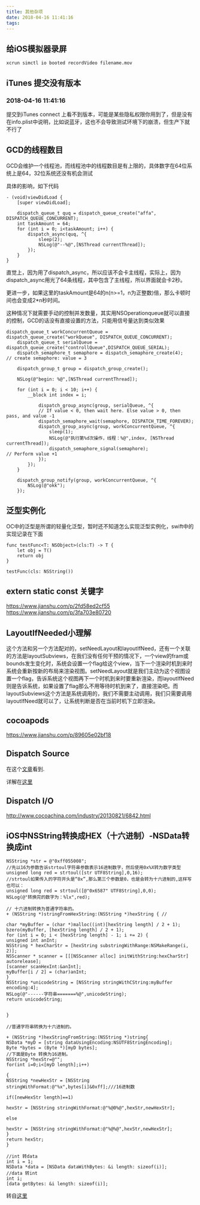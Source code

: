 ```yaml
---
title: 其他杂项
date: 2018-04-16 11:41:16
tags:
---
```


## 给iOS模拟器录屏


```
xcrun simctl io booted recordVideo filename.mov
```



## iTunes 提交没有版本
### 2018-04-16 11:41:16

提交到iTunes connect 上看不到版本，可能是某些隐私权限你用到了，但是没有在info.plist中说明，比如说蓝牙，这也不会导致测试环境下的崩溃，但生产下就不行了


## GCD的线程数目

GCD会维护一个线程池，而线程池中的线程数目是有上限的，具体数字在64位系统上是64，32位系统还没有机会测试

具体的影响，如下代码

```
- (void)viewDidLoad {
    [super viewDidLoad];
    
    dispatch_queue_t quq = dispatch_queue_create("affa", DISPATCH_QUEUE_CONCURRENT);
    int taskAmount = 64;
    for (int i = 0; i<taskAmount; i++) {
        dispatch_async(quq, ^{
            sleep(2);
            NSLog(@"--%@",[NSThread currentThread]);
        });
    }
}
```

直觉上，因为用了dispatch_async，所以应该不会卡主线程，实际上，因为dispatch_async用光了64条线程，其中包含了主线程，所以界面就会卡2秒。

更进一步，如果这里的taskAmount是64的n(n>=1，n为正整数)倍，那么卡顿时间也会变成2*n秒时间。

这种情况下就需要手动的控制并发数量，其实用NSOperationqueue就可以直接的控制，GCD的话没有直接设置的方法，只能用信号量达到类似效果

```
dispatch_queue_t workConcurrentQueue = dispatch_queue_create("workQueue", DISPATCH_QUEUE_CONCURRENT);
    dispatch_queue_t serialQueue = dispatch_queue_create("controllQueue",DISPATCH_QUEUE_SERIAL);
    dispatch_semaphore_t semaphore = dispatch_semaphore_create(4);    // create semaphore: value = 3

    dispatch_group_t group = dispatch_group_create();
    
    NSLog(@"begin: %@",[NSThread currentThread]);
    
    for (int i = 0; i < 10; i++) {
        __block int index = i;
        
			dispatch_group_async(group, serialQueue, ^{
            // If value < 0, then wait here. Else value > 0, then pass, and value -1
            dispatch_semaphore_wait(semaphore, DISPATCH_TIME_FOREVER);
            dispatch_group_async(group, workConcurrentQueue, ^{
                sleep(1);
                NSLog(@"执行第%d次操作，线程：%@",index, [NSThread currentThread]);
                dispatch_semaphore_signal(semaphore);                // Perform value +1
            });
        });
    }
    
    dispatch_group_notify(group, workConcurrentQueue, ^{
        NSLog(@"okk");
    });
```



## 泛型实例化
OC中的泛型是所谓的轻量化泛型，暂时还不知道怎么实现泛型实例化，swift中的实现记录在下面

```
func testFunc<T: NSObject>(cls:T) -> T {
    let obj = T()
    return obj
}

testFunc(cls: NSString())

```


## extern static const 关键字
https://www.jianshu.com/p/2fd58ed2cf55
https://www.jianshu.com/p/3fa703e80720

## LayoutIfNeeded小理解

这个方法和另一个方法配对的，setNeedLayout和layoutIfNeed，还有一个关联的方法是layoutSubviews，在我们没有任何干预的情况下，一个view的fram或bounds发生变化时，系统会设置一个flag给这个view，当下一个渲染时机到来时系统会重新按新的布局来渲染视图。setNeedLayout就是我们主动为这个视图设置一个flag，告诉系统这个视图再下一个时机到来时要重新渲染，而layoutIfNeed则是告诉系统，如果设置了flag那么不用等待时机到来了，直接渲染吧。而layoutSubviews这个方法是系统调用的，我们不需要主动调用，我们只需要调用layoutIfNeed就可以了，让系统判断是否在当前时机下立即渲染。

## cocoapods

https://www.jianshu.com/p/89605e02bf18


## Dispatch Source

在这个[文章](https://github.com/awesome-tips/iOS-Tips/blob/master/2018/01.md)看到.

详解在[这里](https://www.cnblogs.com/hlwfirst/p/5492493.html)

## Dispatch I/O

http://www.cocoachina.com/industry/20130821/6842.html

## 	iOS中NSString转换成HEX（十六进制）-NSData转换成int

```
NSString *str = @"0xff055008";
//先以16为参数告诉strtoul字符串参数表示16进制数字，然后使用0x%X转为数字类型
unsigned long red = strtoul([str UTF8String],0,16);
//strtoul如果传入的字符开头是“0x”,那么第三个参数是0，也是会转为十六进制的,这样写也可以：
unsigned long red = strtoul([@"0x6587" UTF8String],0,0);
NSLog(@"转换完的数字为：%lx",red);
```

```
// 十六进制转换为普通字符串的。 
+ (NSString *)stringFromHexString:(NSString *)hexString { // 
 
char *myBuffer = (char *)malloc((int)[hexString length] / 2 + 1); 
bzero(myBuffer, [hexString length] / 2 + 1); 
for (int i = 0; i < [hexString length] - 1; i += 2) { 
unsigned int anInt; 
NSString * hexCharStr = [hexString substringWithRange:NSMakeRange(i, 2)]; 
NSScanner * scanner = [[[NSScanner alloc] initWithString:hexCharStr] autorelease]; 
[scanner scanHexInt:&anInt]; 
myBuffer[i / 2] = (char)anInt; 
} 
NSString *unicodeString = [NSString stringWithCString:myBuffer encoding:4]; 
NSLog(@"------字符串=======%@",unicodeString); 
return unicodeString; 
 
 
} 
 
//普通字符串转换为十六进制的。 
 
+ (NSString *)hexStringFromString:(NSString *)string{ 
NSData *myD = [string dataUsingEncoding:NSUTF8StringEncoding]; 
Byte *bytes = (Byte *)[myD bytes]; 
//下面是Byte 转换为16进制。 
NSString *hexStr=@""; 
for(int i=0;i<[myD length];i++) 
 
{ 
NSString *newHexStr = [NSString stringWithFormat:@"%x",bytes[i]&0xff];///16进制数 
 
if([newHexStr length]==1) 
 
hexStr = [NSString stringWithFormat:@"%@0%@",hexStr,newHexStr]; 
 
else 
 
hexStr = [NSString stringWithFormat:@"%@%@",hexStr,newHexStr]; 
} 
return hexStr; 
} 
```

```
//int 转data
int i = 1; 
NSData *data = [NSData dataWithBytes: &i length: sizeof(i)]; 
//data 转int
int i; 
[data getBytes: &i length: sizeof(i)]; 

```

转自[这里](https://blog.csdn.net/fucheng56/article/details/19962547)